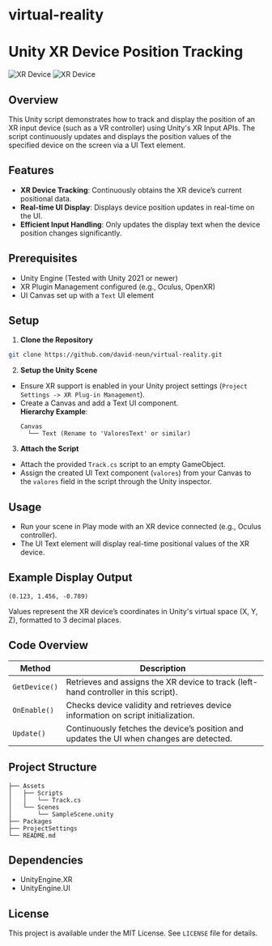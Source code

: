 # virtual-reality
# Unity XR Device Position Tracking

![XR Device](./images/use_sample.gif)
![XR Device](./xr_sample.png)

## Overview
This Unity script demonstrates how to track and display the position of an XR input device (such as a VR controller) using Unity's XR Input APIs. The script continuously updates and displays the position values of the specified device on the screen via a UI Text element.

## Features
- **XR Device Tracking**: Continuously obtains the XR device’s current positional data.
- **Real-time UI Display**: Displays device position updates in real-time on the UI.
- **Efficient Input Handling**: Only updates the display text when the device position changes significantly.

## Prerequisites
- Unity Engine (Tested with Unity 2021 or newer)
- XR Plugin Management configured (e.g., Oculus, OpenXR)
- UI Canvas set up with a `Text` UI element

## Setup

1. **Clone the Repository**
```bash
git clone https://github.com/david-neun/virtual-reality.git
```

2. **Setup the Unity Scene**
- Ensure XR support is enabled in your Unity project settings (`Project Settings -> XR Plug-in Management`).
- Create a Canvas and add a Text UI component.  
  **Hierarchy Example**:
  ```
  Canvas
    └── Text (Rename to 'ValoresText' or similar)
  ```

3. **Attach the Script**
- Attach the provided `Track.cs` script to an empty GameObject.
- Assign the created UI Text component (`valores`) from your Canvas to the `valores` field in the script through the Unity inspector.

## Usage
- Run your scene in Play mode with an XR device connected (e.g., Oculus controller).
- The UI Text element will display real-time positional values of the XR device.

## Example Display Output
```
(0.123, 1.456, -0.789)
```

Values represent the XR device’s coordinates in Unity's virtual space (X, Y, Z), formatted to 3 decimal places.

## Code Overview
| Method | Description |
|---|---|
| `GetDevice()` | Retrieves and assigns the XR device to track (left-hand controller in this script). |
| `OnEnable()` | Checks device validity and retrieves device information on script initialization. |
| `Update()` | Continuously fetches the device’s position and updates the UI when changes are detected. |

## Project Structure
```
├── Assets
│   ├── Scripts
│   │   └── Track.cs
│   └── Scenes
│       └── SampleScene.unity
├── Packages
├── ProjectSettings
└── README.md
```

## Dependencies
- UnityEngine.XR
- UnityEngine.UI

## License
This project is available under the MIT License. See `LICENSE` file for details.
